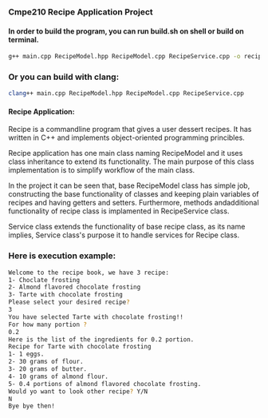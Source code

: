 ### Cmpe210 Recipe Application Project

#### In order to build the program, you can run build.sh on shell or build on terminal.

```bash
g++ main.cpp RecipeModel.hpp RecipeModel.cpp RecipeService.cpp -o recipe.o
```
### Or you can build with clang:
```bash
clang++ main.cpp RecipeModel.hpp RecipeModel.cpp RecipeService.cpp 
```


#### Recipe Application:

Recipe is a commandline program that gives a user dessert recipes. It has written in C++ and implements object-oriented programming princibles.

Recipe application has one main class naming RecipeModel and it uses class inheritance to extend its functionality. The main purpose of this class implementation is to simplify workflow of the main class.

In the project it can be seen that, base RecipeModel class has simple job, constructing the base functionality of classes and keeping plain variables of recipes and having  getters and setters. Furthermore, methods andadditional functionality of recipe class is implamented in RecipeService class.

Service class extends the functionality of base recipe class, as its name implies, Service class's purpose it to handle services for Recipe class.

### Here is execution example:
```bash
Welcome to the recipe book, we have 3 recipe:
1- Choclate frosting
2- Almond flavored chocolate frosting
3- Tarte with chocolate frosting
Please select your desired recipe?
3  
You have selected Tarte with chocolate frosting!!
For how many portion ?
0.2
Here is the list of the ingredients for 0.2 portion.
Recipe for Tarte with chocolate frosting
1- 1 eggs.
2- 30 grams of flour.
3- 20 grams of butter.
4- 10 grams of almond flour.
5- 0.4 portions of almond flavored chocolate frosting.
Would yo want to look other recipe? Y/N
N
Bye bye then!
```
